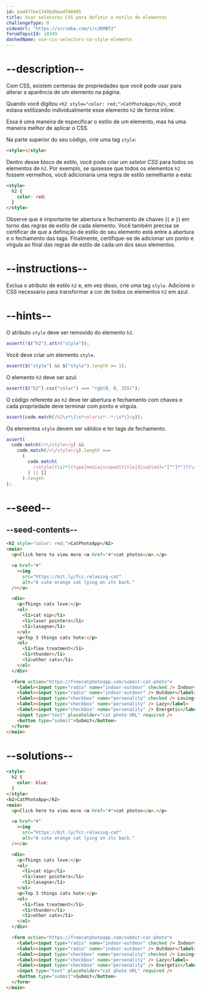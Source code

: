 ```yaml
---
id: bad87fee1348bd9aedf08805
title: Usar seletores CSS para definir o estilo de elementos
challengeType: 0
videoUrl: "https://scrimba.com/c/cJKMBT2"
forumTopicId: 18349
dashedName: use-css-selectors-to-style-elements
---
```


# --description--

Com CSS, existem centenas de propriedades que você pode usar para alterar a aparência de um elemento na página.

Quando você digitou `<h2 style="color: red;">CatPhotoApp</h2>`, você estava estilizando individualmente esse elemento `h2` de forma inline.

Essa é uma maneira de especificar o estilo de um elemento, mas há uma maneira melhor de aplicar o CSS.

Na parte superior do seu código, crie uma tag `style`:

```html
<style></style>
```

Dentro desse bloco de estilo, você pode criar um <dfn>seletor CSS</dfn> para todos os elementos de `h2`. Por exemplo, se quisesse que todos os elementos `h2` fossem vermelhos, você adicionaria uma regra de estilo semelhante a esta:

```html
<style>
  h2 {
    color: red;
  }
</style>
```

Observe que é importante ter abertura e fechamento de chaves (`{` e `}`) em torno das regras de estilo de cada elemento. Você também precisa se certificar de que a definição de estilo do seu elemento está entre a abertura e o fechamento das tags. Finalmente, certifique-se de adicionar um ponto e vírgula ao final das regras de estilo de cada um dos seus elementos.

# --instructions--

Exclua o atributo de estilo `h2` e, em vez disso, crie uma tag `style`. Adicione o CSS necessário para transformar a cor de todos os elementos `h2` em azul.

# --hints--

O atributo `style` deve ser removido do elemento `h2`.

```js
assert(!$("h2").attr("style"));
```

Você deve criar um elemento `style`.

```js
assert($("style") && $("style").length >= 1);
```

O elemento `h2` deve ser azul.

```js
assert($("h2").css("color") === "rgb(0, 0, 255)");
```

O código referente ao `h2` deve ter abertura e fechamento com chaves e cada propriedade deve terminar com ponto e vírgula.

```js
assert(code.match(/h2\s*\{\s*color\s*:.*;\s*\}/g));
```

Os elementos `style` devem ser válidos e ter tags de fechamento.

```js
assert(
  code.match(/<\/style>/g) &&
    code.match(/<\/style>/g).length ===
      (
        code.match(
          /<style((\s)*((type|media|scoped|title|disabled)="[^"]*")?(\s)*)*>/g
        ) || []
      ).length
);
```

# --seed--

## --seed-contents--

```html
<h2 style="color: red;">CatPhotoApp</h2>
<main>
  <p>Click here to view more <a href="#">cat photos</a>.</p>

  <a href="#"
    ><img
      src="https://bit.ly/fcc-relaxing-cat"
      alt="A cute orange cat lying on its back."
  /></a>

  <div>
    <p>Things cats love:</p>
    <ul>
      <li>cat nip</li>
      <li>laser pointers</li>
      <li>lasagna</li>
    </ul>
    <p>Top 3 things cats hate:</p>
    <ol>
      <li>flea treatment</li>
      <li>thunder</li>
      <li>other cats</li>
    </ol>
  </div>

  <form action="https://freecatphotoapp.com/submit-cat-photo">
    <label><input type="radio" name="indoor-outdoor" checked /> Indoor</label>
    <label><input type="radio" name="indoor-outdoor" /> Outdoor</label><br />
    <label><input type="checkbox" name="personality" checked /> Loving</label>
    <label><input type="checkbox" name="personality" /> Lazy</label>
    <label><input type="checkbox" name="personality" /> Energetic</label><br />
    <input type="text" placeholder="cat photo URL" required />
    <button type="submit">Submit</button>
  </form>
</main>
```

# --solutions--

```html
<style>
  h2 {
    color: blue;
  }
</style>
<h2>CatPhotoApp</h2>
<main>
  <p>Click here to view more <a href="#">cat photos</a>.</p>

  <a href="#"
    ><img
      src="https://bit.ly/fcc-relaxing-cat"
      alt="A cute orange cat lying on its back."
  /></a>

  <div>
    <p>Things cats love:</p>
    <ul>
      <li>cat nip</li>
      <li>laser pointers</li>
      <li>lasagna</li>
    </ul>
    <p>Top 3 things cats hate:</p>
    <ol>
      <li>flea treatment</li>
      <li>thunder</li>
      <li>other cats</li>
    </ol>
  </div>

  <form action="https://freecatphotoapp.com/submit-cat-photo">
    <label><input type="radio" name="indoor-outdoor" checked /> Indoor</label>
    <label><input type="radio" name="indoor-outdoor" /> Outdoor</label><br />
    <label><input type="checkbox" name="personality" checked /> Loving</label>
    <label><input type="checkbox" name="personality" /> Lazy</label>
    <label><input type="checkbox" name="personality" /> Energetic</label><br />
    <input type="text" placeholder="cat photo URL" required />
    <button type="submit">Submit</button>
  </form>
</main>
```
